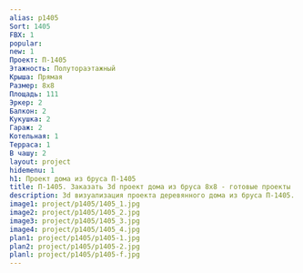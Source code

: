```yaml
---
alias: p1405
Sort: 1405
FBX: 1
popular: 
new: 1
Проект: П-1405
Этажность: Полутораэтажный
Крыша: Прямая
Размер: 8х8
Площадь: 111
Эркер: 2
Балкон: 2
Кукушка: 2
Гараж: 2
Котельная: 1
Терраса: 1
В чашу: 2
layout: project
hidemenu: 1
h1: Проект дома из бруса П-1405
title: П-1405. Заказать 3d проект дома из бруса 8х8 - готовые проекты
description: 3d визуализация проекта деревянного дома из бруса П-1405. Площадь 111 м2, размер 8х8. Вы можете внести любые изменения в проект.
image1: project/p1405/1405_1.jpg
image2: project/p1405/1405_2.jpg
image3: project/p1405/1405_3.jpg
image4: project/p1405/1405_4.jpg
plan1: project/p1405/p1405-1.jpg
plan2: project/p1405/p1405-2.jpg
planl: project/p1405/p1405-f.jpg
---
```

